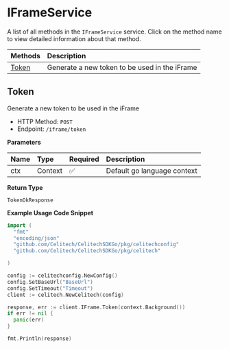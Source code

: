# IFrameService

A list of all methods in the `IFrameService` service. Click on the method name to view detailed information about that method.

| Methods         | Description                                   |
| :-------------- | :-------------------------------------------- |
| [Token](#token) | Generate a new token to be used in the iFrame |

## Token

Generate a new token to be used in the iFrame

- HTTP Method: `POST`
- Endpoint: `/iframe/token`

**Parameters**

| Name | Type    | Required | Description                 |
| :--- | :------ | :------- | :-------------------------- |
| ctx  | Context | ✅       | Default go language context |

**Return Type**

`TokenOkResponse`

**Example Usage Code Snippet**

```go
import (
  "fmt"
  "encoding/json"
  "github.com/Celitech/CelitechSDKGo/pkg/celitechconfig"
  "github.com/Celitech/CelitechSDKGo/pkg/celitech"

)

config := celitechconfig.NewConfig()
config.SetBaseUrl("BaseUrl")
config.SetTimeout("Timeout")
client := celitech.NewCelitech(config)

response, err := client.IFrame.Token(context.Background())
if err != nil {
  panic(err)
}

fmt.Println(response)
```
